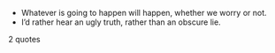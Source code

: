  - Whatever is going to happen will happen, whether we worry or not.
 - I’d rather hear an ugly truth, rather than an obscure lie.

2 quotes